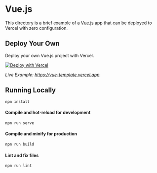 # Vue.js

This directory is a brief example of a [Vue.js](https://vuejs.org/) app that can be deployed to Vercel with zero configuration.

## Deploy Your Own

Deploy your own Vue.js project with Vercel.

[![Deploy with Vercel](https://vercel.com/button)](https://vercel.com/new/clone?repository-url=https://github.com/vercel/vercel/tree/main/examples/vue&template=vue)

_Live Example: https://vue-template.vercel.app_

## Running Locally

```
npm install
```

#### Compile and hot-reload for development

```
npm run serve
```

#### Compile and minify for production

```
npm run build
```

#### Lint and fix files

```
npm run lint
```
